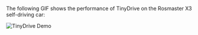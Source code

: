 The following GIF shows the performance of TinyDrive on the Rosmaster X3 self-driving car:

![TinyDrive Demo](Media/TinyDrive_v12.gif)
